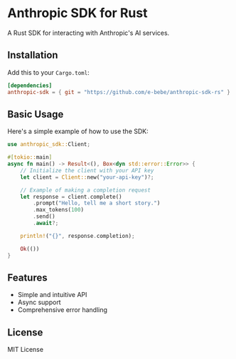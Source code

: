 # Anthropic SDK for Rust

A Rust SDK for interacting with Anthropic's AI services.

## Installation

Add this to your `Cargo.toml`:

```toml
[dependencies]
anthropic-sdk = { git = "https://github.com/e-bebe/anthropic-sdk-rs" }
```

## Basic Usage

Here's a simple example of how to use the SDK:

```rust
use anthropic_sdk::Client;

#[tokio::main]
async fn main() -> Result<(), Box<dyn std::error::Error>> {
    // Initialize the client with your API key
    let client = Client::new("your-api-key")?;

    // Example of making a completion request
    let response = client.complete()
        .prompt("Hello, tell me a short story.")
        .max_tokens(100)
        .send()
        .await?;

    println!("{}", response.completion);

    Ok(())
}
```

## Features

- Simple and intuitive API
- Async support
- Comprehensive error handling

## License

MIT License
